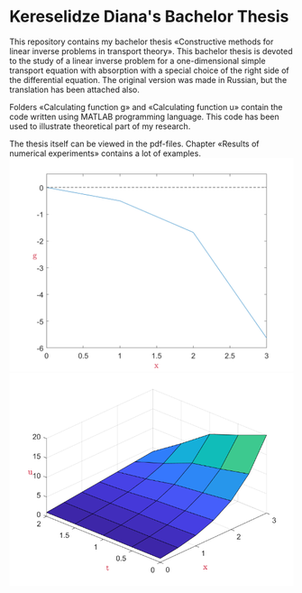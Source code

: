 # Kereselidze Diana's Bachelor Thesis

This repository contains my bachelor thesis «Constructive methods for linear inverse problems in transport theory». This bachelor thesis is devoted to the study of a linear inverse problem for a one-dimensional simple transport equation with absorption with a special choice of the right side of the differential equation. The original version was made in Russian, but the translation has been attached also.

Folders «Calculating function g» and «Calculating function u» contain the code written using MATLAB programming language. This code has been used to illustrate theoretical part of my research.

The thesis itself can be viewed in the pdf-files. Chapter «Results of numerical experiments» contains a lot of examples.
![alt text](Example/g_function.png "g function")
![alt text](Example/u_function.png "u function")
